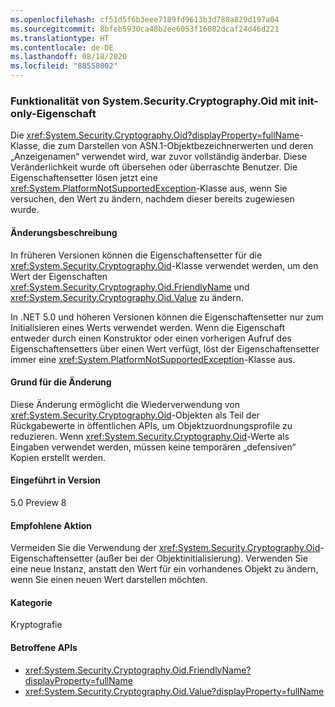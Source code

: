 ```yaml
---
ms.openlocfilehash: cf51d5f6b3eee7189fd9613b3d780a829d197a04
ms.sourcegitcommit: 8bfeb5930ca48b2ee6053f16082dcaf24d46d221
ms.translationtype: HT
ms.contentlocale: de-DE
ms.lasthandoff: 08/18/2020
ms.locfileid: "88558002"
---
```

### <a name="systemsecuritycryptographyoid-is-functionally-init-only"></a>Funktionalität von System.Security.Cryptography.Oid mit init-only-Eigenschaft

Die <xref:System.Security.Cryptography.Oid?displayProperty=fullName>-Klasse, die zum Darstellen von ASN.1-Objektbezeichnerwerten und deren „Anzeigenamen“ verwendet wird, war zuvor vollständig änderbar. Diese Veränderlichkeit wurde oft übersehen oder überraschte Benutzer. Die Eigenschaftensetter lösen jetzt eine <xref:System.PlatformNotSupportedException>-Klasse aus, wenn Sie versuchen, den Wert zu ändern, nachdem dieser bereits zugewiesen wurde.

#### <a name="change-description"></a>Änderungsbeschreibung

In früheren Versionen können die Eigenschaftensetter für die <xref:System.Security.Cryptography.Oid>-Klasse verwendet werden, um den Wert der Eigenschaften <xref:System.Security.Cryptography.Oid.FriendlyName> und <xref:System.Security.Cryptography.Oid.Value> zu ändern.

In .NET 5.0 und höheren Versionen können die Eigenschaftensetter nur zum Initialisieren eines Werts verwendet werden. Wenn die Eigenschaft entweder durch einen Konstruktor oder einen vorherigen Aufruf des Eigenschaftensetters über einen Wert verfügt, löst der Eigenschaftensetter immer eine <xref:System.PlatformNotSupportedException>-Klasse aus.

#### <a name="reason-for-change"></a>Grund für die Änderung

Diese Änderung ermöglicht die Wiederverwendung von <xref:System.Security.Cryptography.Oid>-Objekten als Teil der Rückgabewerte in öffentlichen APIs, um Objektzuordnungsprofile zu reduzieren. Wenn <xref:System.Security.Cryptography.Oid>-Werte als Eingaben verwendet werden, müssen keine temporären „defensiven“ Kopien erstellt werden.

#### <a name="version-introduced"></a>Eingeführt in Version

5.0 Preview 8

#### <a name="recommended-action"></a>Empfohlene Aktion

Vermeiden Sie die Verwendung der <xref:System.Security.Cryptography.Oid>-Eigenschaftensetter (außer bei der Objektinitialisierung). Verwenden Sie eine neue Instanz, anstatt den Wert für ein vorhandenes Objekt zu ändern, wenn Sie einen neuen Wert darstellen möchten.

#### <a name="category"></a>Kategorie

Kryptografie

#### <a name="affected-apis"></a>Betroffene APIs

- <xref:System.Security.Cryptography.Oid.FriendlyName?displayProperty=fullName>
- <xref:System.Security.Cryptography.Oid.Value?displayProperty=fullName>

<!--

#### Affected APIs

- `P:System.Security.Cryptography.Oid.FriendlyName`
- `P:System.Security.Cryptography.Oid.Value`

-->
